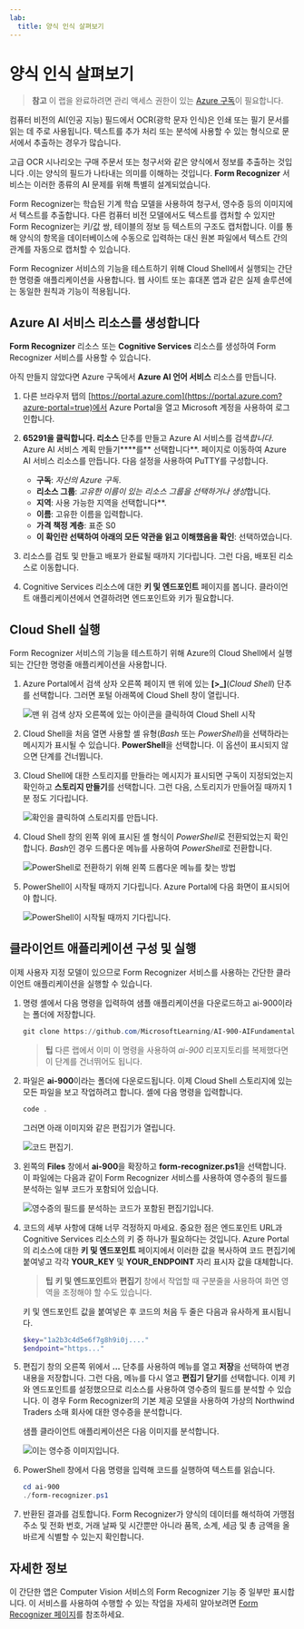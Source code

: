```yaml
---
lab:
  title: 양식 인식 살펴보기
---
```


# 양식 인식 살펴보기

> **참고** 이 랩을 완료하려면 관리 액세스 권한이 있는 [Azure 구독](https://azure.microsoft.com/free?azure-portal=true)이 필요합니다.

컴퓨터 비전의 AI(인공 지능) 필드에서 OCR(광학 문자 인식)은 인쇄 또는 필기 문서를 읽는 데 주로 사용됩니다. 텍스트를 추가 처리 또는 분석에 사용할 수 있는 형식으로 문서에서 추출하는 경우가 많습니다.

고급 OCR 시나리오는 구매 주문서 또는 청구서와 같은 양식에서 정보를 추출하는 것입니다 .이는 양식의 필드가 나타내는 의미를 이해하는 것입니다. **Form Recognizer** 서비스는 이러한 종류의 AI 문제를 위해 특별히 설계되었습니다.

Form Recognizer는 학습된 기계 학습 모델을 사용하여 청구서, 영수증 등의 이미지에서 텍스트를 추출합니다. 다른 컴퓨터 비전 모델에서도 텍스트를 캡처할 수 있지만 Form Recognizer는 키/값 쌍, 테이블의 정보 등 텍스트의 구조도 캡처합니다. 이를 통해 양식의 항목을 데이터베이스에 수동으로 입력하는 대신 원본 파일에서 텍스트 간의 관계를 자동으로 캡처할 수 있습니다. 

Form Recognizer 서비스의 기능을 테스트하기 위해 Cloud Shell에서 실행되는 간단한 명령줄 애플리케이션을 사용합니다. 웹 사이트 또는 휴대폰 앱과 같은 실제 솔루션에는 동일한 원칙과 기능이 적용됩니다.

## Azure AI 서비스 리소스를 생성합니다

**Form Recognizer** 리소스 또는 **Cognitive Services** 리소스를 생성하여 Form Recognizer 서비스를 사용할 수 있습니다.

아직 만들지 않았다면 Azure 구독에서 **Azure AI 언어 서비스** 리소스를 만듭니다.

1. 다른 브라우저 탭의 [https://portal.azure.com](https://portal.azure.com?azure-portal=true)에서 Azure Portal을 열고 Microsoft 계정을 사용하여 로그인합니다.

1. **65291을 클릭합니다. 리소스** 단추를 만들고 Azure AI 서비스를 검색*합니다*. Azure AI 서비스 계획 만들기****를** 선택합니다**. 페이지로 이동하여 Azure AI 서비스 리소스를 만듭니다. 다음 설정을 사용하여 PuTTY를 구성합니다.
    - **구독**: *자신의 Azure 구독*.
    - **리소스 그룹**: *고유한 이름이 있는 리소스 그룹을 선택하거나 생성*합니다.
    - **지역**: 사용 가능한 지역을 선택합니다**.
    - **이름**: 고유한 이름을 입력합니다.
    - **가격 책정 계층**: 표준 S0
    - **이 확인란 선택하여 아래의 모든 약관을 읽고 이해했음을 확인**: 선택하였습니다.

1. 리소스를 검토 및 만들고 배포가 완료될 때까지 기다립니다. 그런 다음, 배포된 리소스로 이동합니다.

1. Cognitive Services 리소스에 대한 **키 및 엔드포인트** 페이지를 봅니다. 클라이언트 애플리케이션에서 연결하려면 엔드포인트와 키가 필요합니다.

## Cloud Shell 실행

Form Recognizer 서비스의 기능을 테스트하기 위해 Azure의 Cloud Shell에서 실행되는 간단한 명령줄 애플리케이션을 사용합니다. 

1. Azure Portal에서 검색 상자 오른쪽 페이지 맨 위에 있는 **[>_]**(*Cloud Shell*) 단추를 선택합니다. 그러면 포털 아래쪽에 Cloud Shell 창이 열립니다. 

    ![맨 위 검색 상자 오른쪽에 있는 아이콘을 클릭하여 Cloud Shell 시작](media/analyze-receipts/powershell-portal-guide-1.png)

1. Cloud Shell을 처음 열면 사용할 셸 유형(*Bash* 또는 *PowerShell*)을 선택하라는 메시지가 표시될 수 있습니다. **PowerShell**을 선택합니다. 이 옵션이 표시되지 않으면 단계를 건너뜁니다.  

1. Cloud Shell에 대한 스토리지를 만들라는 메시지가 표시되면 구독이 지정되었는지 확인하고 **스토리지 만들기**를 선택합니다. 그런 다음, 스토리지가 만들어질 때까지 1분 정도 기다립니다.

    ![확인을 클릭하여 스토리지를 만듭니다.](media/analyze-receipts/powershell-portal-guide-2.png)

1. Cloud Shell 창의 왼쪽 위에 표시된 셸 형식이 *PowerShell*로 전환되었는지 확인합니다. *Bash*인 경우 드롭다운 메뉴를 사용하여 *PowerShell*로 전환합니다.

    ![PowerShell로 전환하기 위해 왼쪽 드롭다운 메뉴를 찾는 방법](media/analyze-receipts/powershell-portal-guide-3.png) 

1. PowerShell이 시작될 때까지 기다립니다. Azure Portal에 다음 화면이 표시되어야 합니다.  

    ![PowerShell이 시작될 때까지 기다립니다.](media/analyze-receipts/powershell-prompt.png) 

## 클라이언트 애플리케이션 구성 및 실행

이제 사용자 지정 모델이 있으므로 Form Recognizer 서비스를 사용하는 간단한 클라이언트 애플리케이션을 실행할 수 있습니다.

1. 명령 셸에서 다음 명령을 입력하여 샘플 애플리케이션을 다운로드하고 ai-900이라는 폴더에 저장합니다.

    ```PowerShell
    git clone https://github.com/MicrosoftLearning/AI-900-AIFundamentals ai-900
    ```

    >**팁** 다른 랩에서 이미 이 명령을 사용하여 *ai-900* 리포지토리를 복제했다면 이 단계를 건너뛰어도 됩니다.

1. 파일은 **ai-900**이라는 폴더에 다운로드됩니다. 이제 Cloud Shell 스토리지에 있는 모든 파일을 보고 작업하려고 합니다. 셸에 다음 명령을 입력합니다.

    ```PowerShell
    code .
    ```

    그러면 아래 이미지와 같은 편집기가 열립니다. 

    ![코드 편집기.](media/analyze-receipts/powershell-portal-guide-4.png)

1. 왼쪽의 **Files** 창에서 **ai-900**을 확장하고 **form-recognizer.ps1**을 선택합니다. 이 파일에는 다음과 같이 Form Recognizer 서비스를 사용하여 영수증의 필드를 분석하는 일부 코드가 포함되어 있습니다.

    ![영수증의 필드를 분석하는 코드가 포함된 편집기입니다.](media/analyze-receipts/recognize-receipt-code.png)

1. 코드의 세부 사항에 대해 너무 걱정하지 마세요. 중요한 점은 엔드포인트 URL과 Cognitive Services 리소스의 키 중 하나가 필요하다는 것입니다. Azure Portal의 리소스에 대한 **키 및 엔드포인트** 페이지에서 이러한 값을 복사하여 코드 편집기에 붙여넣고 각각 **YOUR_KEY** 및 **YOUR_ENDPOINT** 자리 표시자 값을 대체합니다.

    > **팁** **키 및 엔드포인트**와 **편집기** 창에서 작업할 때 구분줄을 사용하여 화면 영역을 조정해야 할 수도 있습니다.

    키 및 엔드포인트 값을 붙여넣은 후 코드의 처음 두 줄은 다음과 유사하게 표시됩니다.

    ```PowerShell
    $key="1a2b3c4d5e6f7g8h9i0j...."    
    $endpoint="https..."
    ```

1. 편집기 창의 오른쪽 위에서 **...** 단추를 사용하여 메뉴를 열고 **저장**을 선택하여 변경 내용을 저장합니다. 그런 다음, 메뉴를 다시 열고 **편집기 닫기**를 선택합니다. 이제 키와 엔드포인트를 설정했으므로 리소스를 사용하여 영수증의 필드를 분석할 수 있습니다. 이 경우 Form Recognizer의 기본 제공 모델을 사용하여 가상의 Northwind Traders 소매 회사에 대한 영수증을 분석합니다.

    샘플 클라이언트 애플리케이션은 다음 이미지를 분석합니다.

    ![이는 영수증 이미지입니다.](media/analyze-receipts/receipt.jpg)

1. PowerShell 창에서 다음 명령을 입력해 코드를 실행하여 텍스트를 읽습니다.

    ```PowerShell
    cd ai-900
    ./form-recognizer.ps1
    ```

1. 반환된 결과를 검토합니다. Form Recognizer가 양식의 데이터를 해석하여 가맹점 주소 및 전화 번호, 거래 날짜 및 시간뿐만 아니라 품목, 소계, 세금 및 총 금액을 올바르게 식별할 수 있는지 확인합니다.

## 자세한 정보

이 간단한 앱은 Computer Vision 서비스의 Form Recognizer 기능 중 일부만 표시합니다. 이 서비스를 사용하여 수행할 수 있는 작업을 자세히 알아보려면 [Form Recognizer 페이지](https://docs.microsoft.com/azure/applied-ai-services/form-recognizer/overview)를 참조하세요.
